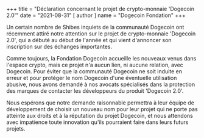 
+++
title = "Déclaration concernant le projet de crypto-monnaie 'Dogecoin 2.0'"
date = "2021-08-31"
[ author ]
  name = "Dogecoin Fondation"
+++

Un certain nombre de Shibes inquiets de la communauté Dogecoin ont récemment attiré notre attention sur le projet de crypto-monnaie 'Dogecoin 2.0', qui a débuté au début de l'année et qui vient d'annoncer son inscription sur des échanges importantes.

Comme toujours, la Fondation Dogecoin accueille les nouveaux venus dans l'espace crypto, mais ce projet n'a aucun lien, ni aucune relation, avec Dogecoin. Pour éviter que la communauté Dogecoin ne soit induite en erreur et pour protéger le nom Dogecoin d'une éventuelle utilisation abusive, nous avons demandé à nos avocats spécialisés dans la protection des marques de contacter les développeurs du produit 'Dogecoin 2.0'.

Nous espérons que notre demande raisonnable permettra à leur équipe de développement de choisir un nouveau nom pour leur projet qui ne porte pas atteinte aux droits et à la réputation du projet Dogecoin, et nous attendons avec impatience toute innovation qu'ils pourraient faire dans leurs futurs projets.
